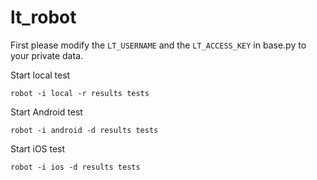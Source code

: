# lt_robot

First please modify the `LT_USERNAME` and the `LT_ACCESS_KEY` in base.py to your private data.

Start local test

    robot -i local -r results tests

Start Android test

    robot -i android -d results tests

Start iOS test

    robot -i ios -d results tests

